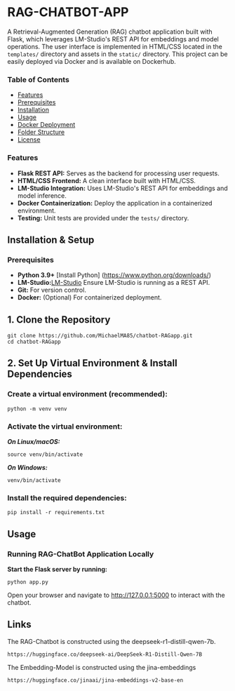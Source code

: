 # RAG-CHATBOT-APP

A Retrieval-Augmented Generation (RAG) chatbot application built with Flask, which leverages LM-Studio's REST API for embeddings and model operations. 
The user interface is implemented in HTML/CSS located in the `templates/` directory and assets in the `static/` directory. This project can be easily deployed via Docker and is available on Dockerhub.

### Table of Contents

- [Features](#features)
- [Prerequisites](#prerequisites)
- [Installation](#installation)
- [Usage](#usage)
- [Docker Deployment](#docker-deployment)
- [Folder Structure](#folder-structure)
- [License](#license)

### Features

- **Flask REST API:** Serves as the backend for processing user requests.
- **HTML/CSS Frontend:** A clean interface built with HTML/CSS.
- **LM-Studio Integration:** Uses LM-Studio's REST API for embeddings and model inference.
- **Docker Containerization:** Deploy the application in a containerized environment.
- **Testing:** Unit tests are provided under the `tests/` directory.

## Installation & Setup

### Prerequisites

- **Python 3.9+** [Install Python] (https://www.python.org/downloads/)
- **LM-Studio:**[LM-Studio](https://lmstudio.ai/) Ensure LM-Studio is running as a REST API.
- **Git:** For version control.
- **Docker:** (Optional) For containerized deployment.

## 1. Clone the Repository

```
git clone https://github.com/MichaelMA85/chatbot-RAGapp.git
cd chatbot-RAGapp
```
## 2. Set Up Virtual Environment & Install Dependencies

### Create a virtual environment (recommended):

```
python -m venv venv
```
### Activate the virtual environment:
***On Linux/macOS:***
```
source venv/bin/activate
```
***On Windows:***
```
venv/bin/activate
```
### Install the required dependencies:
```
pip install -r requirements.txt
```
## Usage
### Running RAG-ChatBot Application Locally
**Start the Flask server by running:**

```
python app.py
```
Open your browser and navigate to http://127.0.0.1:5000 to interact with the chatbot.

## Links

The RAG-Chatbot is constructed using the deepseek-r1-distill-qwen-7b.

```
https://huggingface.co/deepseek-ai/DeepSeek-R1-Distill-Qwen-7B
```
The Embedding-Model is constructed using the jina-embeddings

```
https://huggingface.co/jinaai/jina-embeddings-v2-base-en
```
